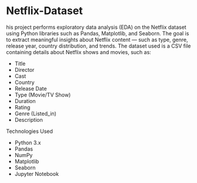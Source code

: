 # Netflix-Dataset
his project performs exploratory data analysis (EDA) on the Netflix dataset using Python libraries such as Pandas, Matplotlib, and Seaborn. The goal is to extract meaningful insights about Netflix content — such as type, genre, release year, country distribution, and trends.
The dataset used is a CSV file containing details about Netflix shows and movies, such as:

- Title
- Director
- Cast
- Country
- Release Date
- Type (Movie/TV Show)
- Duration
- Rating
- Genre (Listed_in)
- Description

 Technologies Used
- Python 3.x
- Pandas
- NumPy
- Matplotlib
- Seaborn
- Jupyter Notebook
